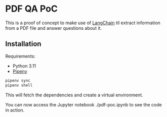 # PDF QA PoC

This is a proof of concept to make use of [LangChain](https://python.langchain.com/) til extract information from a PDF file and answer questions about it.

## Installation

Requirements:
- Python 3.11
- [Pipenv](https://pipenv.pypa.io/en/latest/)

```bash
pipenv sync
pipenv shell
```

This will fetch the dependencies and create a virtual environment.

You can now access the Jupyter notebook ./pdf-poc.ipynb to see the code in action.


